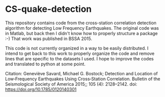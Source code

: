 # CS-quake-detection

This repository contains code from the cross-station correlation detection algorithm for detecting Low Frequency Earthquakes. The original code was in Matlab, but back then I didn't know how to properly structure a package :-) That work was published in BSSA 2015.

This code is not currently organized in a way to be easily distributed. I intend to get back to this work to properly organize the code and remove lines that are specific to the datasets I used. I hope to improve the codes and translated to python at some point.

Citation:
Geneviève Savard, Michael G. Bostock; Detection and Location of Low‐Frequency Earthquakes Using Cross‐Station Correlation. Bulletin of the Seismological Society of America 2015;; 105 (4): 2128–2142. doi: https://doi.org/10.1785/0120140301
